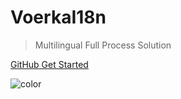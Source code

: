 <!-- ![logo](_media/icon.svg) -->

# VoerkaI18n

> Multilingual Full Process Solution

[GitHub](https://github.com/zhangfisher/voerka-i18n)[ Get Started ](./readme)


![color](#f0f0f0)